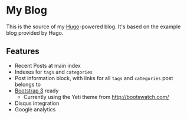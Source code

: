 My Blog
=======

This is the source of my [Hugo](https://github.com/spf13/hugo)-powered blog. It's based on the example blog provided by Hugo.

Features
--------

- Recent Posts at main index
- Indexes for `tags` and `categories`
- Post information block, with links for all `tags` and `categories` post belongs to
- [Bootstrap 3](http://getbootstrap.com/) ready
  - Currently using the Yeti theme from http://bootswatch.com/
- Disqus integration
- Google analytics